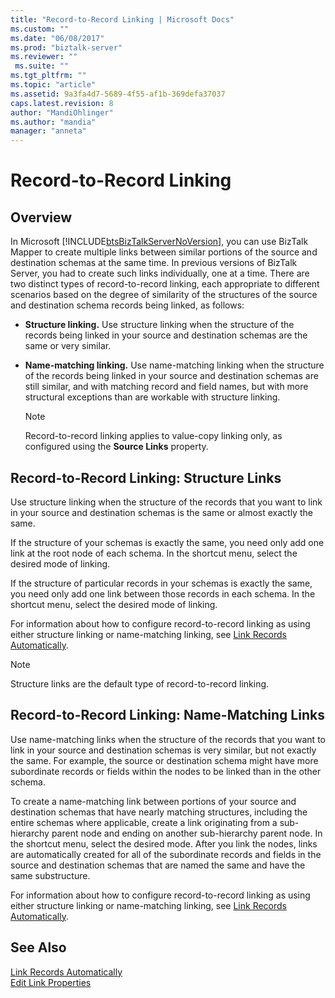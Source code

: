 ```yaml
---
title: "Record-to-Record Linking | Microsoft Docs"
ms.custom: ""
ms.date: "06/08/2017"
ms.prod: "biztalk-server"
ms.reviewer: ""
 ms.suite: ""
ms.tgt_pltfrm: ""
ms.topic: "article"
ms.assetid: 9a3fa4d7-5689-4f55-af1b-369defa37037
caps.latest.revision: 8
author: "MandiOhlinger"
ms.author: "mandia"
manager: "anneta"
---
```

# Record-to-Record Linking

## Overview
In Microsoft [!INCLUDE[btsBizTalkServerNoVersion](../includes/btsbiztalkservernoversion-md.md)], you can use BizTalk Mapper to create multiple links between similar portions of the source and destination schemas at the same time. In previous versions of BizTalk Server, you had to create such links individually, one at a time. There are two distinct types of record-to-record linking, each appropriate to different scenarios based on the degree of similarity of the structures of the source and destination schema records being linked, as follows:  
  
-   **Structure linking.** Use structure linking when the structure of the records being linked in your source and destination schemas are the same or very similar.  
  
-   **Name-matching linking.** Use name-matching linking when the structure of the records being linked in your source and destination schemas are still similar, and with matching record and field names, but with more structural exceptions than are workable with structure linking.  
  
    > [!NOTE]
    >  Record-to-record linking applies to value-copy linking only, as configured using the **Source Links** property.  
  
## Record-to-Record Linking: Structure Links  
 Use structure linking when the structure of the records that you want to link in your source and destination schemas is the same or almost exactly the same.  
  
 If the structure of your schemas is exactly the same, you need only add one link at the root node of each schema. In the shortcut menu, select the desired mode of linking.  
  
 If the structure of particular records in your schemas is exactly the same, you need only add one link between those records in each schema. In the shortcut menu, select the desired mode of linking.  
  
 For information about how to configure record-to-record linking as using either structure linking or name-matching linking, see [Link Records Automatically](../core/how-to-link-records-automatically.md).  
  
> [!NOTE]
>  Structure links are the default type of record-to-record linking.  
  
## Record-to-Record Linking: Name-Matching Links  
 Use name-matching links when the structure of the records that you want to link in your source and destination schemas is very similar, but not exactly the same. For example, the source or destination schema might have more subordinate records or fields within the nodes to be linked than in the other schema.  
  
 To create a name-matching link between portions of your source and destination schemas that have nearly matching structures, including the entire schemas where applicable, create a link originating from a sub-hierarchy parent node and ending on another sub-hierarchy parent node. In the shortcut menu, select the desired mode. After you link the nodes, links are automatically created for all of the subordinate records and fields in the source and destination schemas that are named the same and have the same substructure.  
  
 For information about how to configure record-to-record linking as using either structure linking or name-matching linking, see [Link Records Automatically](../core/how-to-link-records-automatically.md).  
  
## See Also  
 [Link Records Automatically](../core/how-to-link-records-automatically.md)   
 [Edit Link Properties](../core/how-to-edit-link-properties.md)